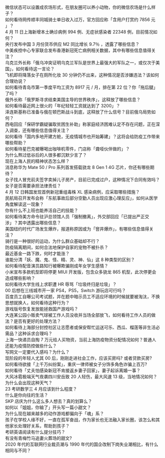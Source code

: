 微信状态可以设置成农场形式，在朋友圈可以养小动物，你的微信农场是什么样子？  
如何看待网传顺丰同城骑士单日收入过万，官方回应称「含用户打赏约 7856 元 」？  
4 月 11 日上海新增本土确诊病例 994 例、无症状感染者 22348 例，目前情况如何？  
央行发布中国 3 月份货币供应 M2 同比增长 9.7％ ，透露了哪些信息？  
中美疾控中心专家联合发布香港新冠死亡病例相关数据，其中有哪些信息值得关注？  
乌克兰外长称「俄乌冲突证明乌克兰军队是世界上最强大的军队之一，或仅次于美国」，如何看待这一言论？  
飞机即将降落女子在厕所化妆 30 分钟仍不出来，这种情况是否涉嫌违法？该如何合理劝说？  
如何看待青岛市第一季度平均工资为 8917 元 / 月，排在第 22 位？你「拖后腿」了吗？  
俄外长称「俄罗斯寻求结束美国主导的世界秩序」，这释放了哪些信息？  
如何看待最近网上很火的「年纪轻轻工资就达到了 3200」？  
泽连斯基称已准备与俄在顿巴斯战斗到底，这释放了什么信号？目前俄乌局势如何？  
西电回应「保研学霸疑骗取贫困生补助」称家庭经济困难认定不存在问题，正在深入调查，还有哪些信息值得关注？  
如何看待「国内多地开建方舱，无疫情城市也开始筹建」？这将会给防疫工作带来哪些帮助？  
如何看待星巴克被曝喝出咖啡机零件，门店称「聋哑伙伴做的」？  
为什么熬过低谷后的人很多都沉默少言了？  
现在上海人民的精神状态怎么样？  
消息称华为 Mate 50 / Pro 系列首发搭载骁龙 8 Gen 1 4G 芯片，你还有哪些期待？  
女子找人冒充前夫签字卖掉儿子房产，目前已完成过户，这种情况下合同有效吗？女子是否需要承担法律责任？  
4 月 12 日韩国发现首例新冠重组毒株 XL 感染病例，应采取哪些措施？  
民航局召开发布会称「东航事故后部分空勤人员出现应激心理反应」，如何从医学角度解读这一现象？  
你有什么不上班也能养活自己的技能？  
如何看待美方命令驻沪总领馆人员「强制撤离」，外交部回应「已提出严正交涉」？其中透露出哪些信息？  
美国纽约时代广场发生爆炸，报道称原因或为「窨井爆炸」，有哪些信息值得关注？  
骑行是一种很好的运动，为什么群众基础却不行？  
防疫隔离期间，如何合法地保护自家的宠物不被扑杀？  
最近基金一路下跌，何时才能涨？  
谁能分清「妖、魔、鬼、怪、精、灵、神、仙」这 8 种类型的区别？  
如何看待配音演员路知行被曝欺骗刚成年女学生感情？  
小米宣布多款机型即将停更 MIUI 开发版，包含众多骁龙 865 机型，此次停更会造成哪些影响？  
如何看待大学生线上求职遭 HR 辱骂「垃圾终归是垃圾」？  
00 后想在三线城市开一家 PS4，PS5，Switch 游玩店可行吗？  
百度员工自曝公司考试题，并在题中暗示员工不适应环境的时候就要被淘汰，不换思想就换人，如何看待这种行为？  
游戏版号恢复发放能拯救国产游戏吗？  
大连某公园小贩卖气球被工作人员没收并当场全部放飞，如何看待工作人员的做法？是否有更好的处理方法？  
如何看待上海部分封控社区让志愿者或保安帮忙运送可乐、西瓜、榴莲等非生活必需品？这种诉求合理吗？  
上海一快递员自掏 7 万元给人买物资，当前上海防疫物资分配情况如何？普通人还能为疫情防控做些什么？  
写网文一定要代入感吗？为什么？  
现阶段的年轻人尤其 00 后，刚刚走进社会工作，应该买房吗? 或者贷款买房?  
如何看待欲接「上千万纠纷案」，重庆一律师被女子分饰多角色诈骗上百万?  
如何看待「丈夫怕感染新冠不肯接返乡妻子回家」，妻子起诉离婚一事？  
大风冰雹极端天气夜袭四川安岳致 20 人轻伤，最大风速 13 级，当地情况如何？为什么会出现这种天气？  
23 考研数学三 4 月应该到什么程度？  
什么是你向往的生活？  
SKP 店庆为什么这么多人想去？真的划算么？  
如何以「姐姐，你输了」开头写一篇小甜文？  
为什么现在越来越多的动作游戏都偏向于「魂」系？  
孩子在学校人缘不好，一直在孤军奋战，作为家长也无法融入家长圈，该怎么和其他家长处理好关系，帮助到孩子？  
考研英语阅读有什么提分技巧？  
有没有青梅竹马追妻火葬场的甜文?  
2020 年代的互联网行业裁员潮与 1990 年代的国企改制下岗失业潮相比，有什么相同与不同？  
